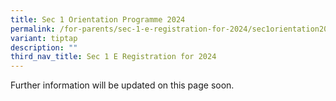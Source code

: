```yaml
---
title: Sec 1 Orientation Programme 2024
permalink: /for-parents/sec-1-e-registration-for-2024/sec1orientation2024/
variant: tiptap
description: ""
third_nav_title: Sec 1 E Registration for 2024
---
```

<p>Further information will be updated on this page soon. </p>